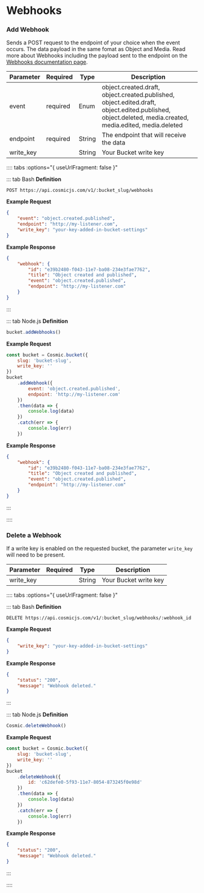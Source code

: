 # Webhooks

### Add Webhook

Sends a POST request to the endpoint of your choice when the event occurs. The data payload in the same fomat as Object and Media. Read more about Webhooks including the payload sent to the endpoint on the [Webhooks documentation page](/webhooks).

| Parameter | Required | Type   | Description                                                                                                                                              |
| --------- | -------- | ------ | -------------------------------------------------------------------------------------------------------------------------------------------------------- |
| event     | required | Enum   | object.created.draft, object.created.published, object.edited.draft, object.edited.published, object.deleted, media.created, media.edited, media.deleted |
| endpoint  | required | String | The endpoint that will receive the data                                                                                                                  |
| write_key |          | String | Your Bucket write key                                                                                                                                    |

:::: tabs :options="{ useUrlFragment: false }"

::: tab Bash
**Definition**

```
POST https://api.cosmicjs.com/v1/:bucket_slug/webhooks
```

**Example Request**

```json
{
	"event": "object.created.published",
	"endpoint": "http://my-listener.com",
	"write_key": "your-key-added-in-bucket-settings"
}
```

**Example Response**

```json
{
	"webhook": {
		"id": "e39b2480-f043-11e7-ba08-234e3fae7762",
		"title": "Object created and published",
		"event": "object.created.published",
		"endpoint": "http://my-listener.com"
	}
}
```

:::

::: tab Node.js
**Definition**

```js
bucket.addWebhooks()
```

**Example Request**

```js
const bucket = Cosmic.bucket({
	slug: 'bucket-slug',
	write_key: ''
})
bucket
	.addWebhook({
		event: 'object.created.published',
		endpoint: 'http://my-listener.com'
	})
	.then(data => {
		console.log(data)
	})
	.catch(err => {
		console.log(err)
	})
```

**Example Response**

```json
{
	"webhook": {
		"id": "e39b2480-f043-11e7-ba08-234e3fae7762",
		"title": "Object created and published",
		"event": "object.created.published",
		"endpoint": "http://my-listener.com"
	}
}
```

:::

::::

### Delete a Webhook

If a write key is enabled on the requested bucket, the parameter `write_key` will need to be present.

| Parameter | Required | Type   | Description           |
| --------- | -------- | ------ | --------------------- |
| write_key |          | String | Your Bucket write key |

:::: tabs :options="{ useUrlFragment: false }"

::: tab Bash
**Definition**

```
DELETE https://api.cosmicjs.com/v1/:bucket_slug/webhooks/:webhook_id
```

**Example Request**

```json
{
	"write_key": "your-key-added-in-bucket-settings"
}
```

**Example Response**

```json
{
	"status": "200",
	"message": "Webhook deleted."
}
```

:::

::: tab Node.js
**Definition**

```js
Cosmic.deleteWebhook()
```

**Example Request**

```js
const bucket = Cosmic.bucket({
	slug: 'bucket-slug',
	write_key: ''
})
bucket
	.deleteWebhook({
		id: 'c62defe0-5f93-11e7-8054-873245f0e98d'
	})
	.then(data => {
		console.log(data)
	})
	.catch(err => {
		console.log(err)
	})
```

**Example Response**

```json
{
	"status": "200",
	"message": "Webhook deleted."
}
```

:::

::::
